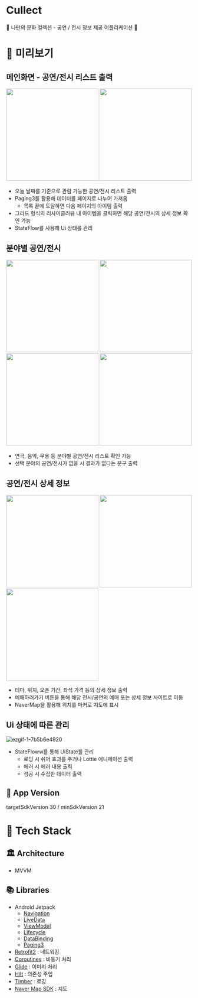 # Cullect
🎨 나만의 문화 컬렉션 - 공연 / 전시 정보 제공 어플리케이션 🎵

# 🔎 미리보기

## 메인화면 - 공연/전시 리스트 출력

<img src = "https://user-images.githubusercontent.com/57751515/160938720-6578d0dc-504a-4b1d-868b-4b234d6ccee0.png" width="250"/> <img src = "https://user-images.githubusercontent.com/57751515/160938855-bca3e42c-b1ea-4473-959a-1b1a653cec65.png" width="250"/> 
- 오늘 날짜를 기준으로 관람 가능한 공연/전시 리스트 출력
- Paging3를 활용해 데이터를 페이지로 나누어 가져옴
  - 목록 끝에 도달하면 다음 페이지의 아이템 출력
- 그리드 형식의 리사이클러뷰 내 아이템을 클릭하면 해당 공연/전시의 상세 정보 확인 가능
- StateFlow를 사용해 Ui 상태를 관리

## 분야별 공연/전시

<img src = "https://user-images.githubusercontent.com/57751515/160939927-40ea80f9-3225-4dec-9a6f-7d893d7d3e56.png" width="250"/> <img src = "https://user-images.githubusercontent.com/57751515/160939981-331fbce2-52bf-4f9d-b620-641c8531af67.png" width="250"/> <img src = "https://user-images.githubusercontent.com/57751515/160939988-65e84bf7-c697-412e-ba1e-8bb22b8fb197.png" width="250"/> <img src = "https://user-images.githubusercontent.com/57751515/160940310-c1978279-830c-40a2-b29c-01d5c5cca9be.png" width="250"/>

- 연극, 음악, 무용 등 분야별 공연/전시 리스트 확인 가능
- 선택 분야의 공연/전시가 없을 시 결과가 없다는 문구 출력

## 공연/전시 상세 정보

 <img src = "https://user-images.githubusercontent.com/57751515/160940594-bba75101-e05f-4610-b06d-2fe278319f1f.png" width="250"/> <img src = "https://user-images.githubusercontent.com/57751515/160940575-0c34a207-d333-41fa-817d-173c5279f5f1.png" width="250"/> <img src = "https://user-images.githubusercontent.com/57751515/160940611-c0f0c34b-3a41-426e-ac26-487ef95dd238.png" width="250"/> 
 
- 테마, 위치, 오픈 기간, 좌석 가격 등의 상세 정보 출력
- 예매하러가기 버튼을 통해 해당 전시/공연의 예매 또는 상세 정보 사이트로 이동
- NaverMap을 활용해 위치를 마커로 지도에 표시

## Ui 상태에 따른 관리
![ezgif-1-7b5b6e4920](https://user-images.githubusercontent.com/57751515/160946056-b6c900ed-ace8-4b1e-aebc-f02e053b758a.gif)
- StateFloww를 통해 UiState를 관리
  - 로딩 시 쉬머 효과를 주거나 Lottie 애니메이션 출력
  - 에러 시 에러 내용 출력
  - 성공 시 수집한 데이터 출력

## 🔧 App Version

targetSdkVersion 30 / minSdkVersion 21 

# 🛶 Tech Stack

## 🏛️ Architecture

- MVVM

## 📚 Libraries

- Android Jetpack
  - [Navigation](https://developer.android.com/jetpack/androidx/releases/navigation)
  - [LiveData](https://developer.android.com/topic/libraries/architecture/livedata)
  - [ViewModel](https://developer.android.com/topic/libraries/architecture/viewmodel)
  - [Lifecycle](https://developer.android.com/jetpack/androidx/releases/lifecycle)
  - [DataBinding](https://developer.android.com/topic/libraries/data-binding)
  - [Paging3](https://developer.android.com/topic/libraries/architecture/paging/v3-overview)
- [Retrofit2](https://square.github.io/retrofit/) : 네트워킹
- [Coroutines](https://kotlinlang.org/docs/coroutines-overview.html) : 비동기 처리
- [Glide](https://github.com/bumptech/glide) : 이미지 처리
- [Hilt](https://developer.android.com/training/dependency-injection/hilt-jetpack) : 의존성 주입
- [Timber](https://github.com/JakeWharton/timber) : 로깅
- [Naver Map SDK](https://www.ncloud.com/product/applicationService/maps) : 지도
